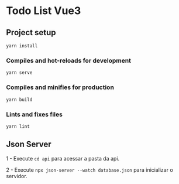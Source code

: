 # Todo List Vue3

## Project setup
```
yarn install
```

### Compiles and hot-reloads for development
```
yarn serve
```

### Compiles and minifies for production
```
yarn build
```

### Lints and fixes files
```
yarn lint
```

## Json Server

1 - Execute ```cd api``` para acessar a pasta da api.

2 - Execute ```npx json-server --watch database.json``` para inicializar o servidor.


